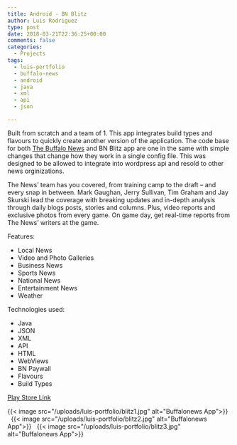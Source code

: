 ```yaml
---
title: Android - BN Blitz
author: Luis Rodriguez
type: post
date: 2018-03-21T22:36:25+00:00
comments: false
categories:
  - Projects
tags:
  - luis-portfolio
  - buffalo-news
  - android
  - java
  - xml
  - api
  - json

---
```


Built from scratch and a team of 1. This app integrates build types and flavours to quickly create another version of the application. The code base for both [The Buffalo News](/post/projects/android-buffalonews) and BN Blitz app are one in the same with simple changes that change how they work in a single config file. This was designed to be allowed to integrate into wordpress api and resold to other news orginizations.

The News’ team has you covered, from training camp to the draft – and every snap in between. Mark Gaughan, Jerry Sullivan, Tim Graham and Jay Skurski lead the coverage with breaking updates and in-depth analysis through daily blogs posts, stories and columns. Plus, video reports and exclusive photos from every game. On game day, get real-time reports from The News’ writers at the game.


Features:

 - Local News
 - Video and Photo Galleries
 - Business News
 - Sports News
 - National News
 - Entertainment News
 - Weather

Technologies used:

 - Java
 - JSON
 - XML
 - API
 - HTML
 - WebViews
 - BN Paywall
 - Flavours
 - Build Types

[Play Store Link](https://play.google.com/store/apps/details?id=com.buffalonews.blitz)

<!--more-->

{{< image src="/uploads/luis-portfolio/blitz1.jpg" alt="Buffalonews App">}}
&nbsp;
{{< image src="/uploads/luis-portfolio/blitz2.jpg" alt="Buffalonews App">}}
&nbsp;
{{< image src="/uploads/luis-portfolio/blitz3.jpg" alt="Buffalonews App">}}



